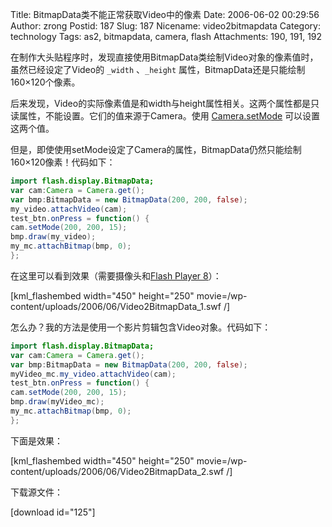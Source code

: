 Title: BitmapData类不能正常获取Video中的像素
Date: 2006-06-02 00:29:56
Author: zrong
Postid: 187
Slug: 187
Nicename: video2bitmapdata
Category: technology
Tags: as2, bitmapdata, camera, flash
Attachments: 190, 191, 192

在制作大头贴程序时，发现直接使用BitmapData类绘制Video对象的像素值时，虽然已经设定了Video的 `_width` 、`_height` 属性，BitmapData还是只能绘制160×120个像素。

后来发现，Video的实际像素值是和width与height属性相关。这两个属性都是只读属性，不能设置。它们的值来源于Camera。使用 [Camera.setMode](http://zengrong.net/post/188.htm) 可以设置这两个值。

但是，即使使用setMode设定了Camera的属性，BitmapData仍然只能绘制160×120像素！代码如下：<!--more-->

``` ActionScript
import flash.display.BitmapData;
var cam:Camera = Camera.get();
var bmp:BitmapData = new BitmapData(200, 200, false);
my_video.attachVideo(cam);
test_btn.onPress = function() {
cam.setMode(200, 200, 15);
bmp.draw(my_video);
my_mc.attachBitmap(bmp, 0);
};
```

在这里可以看到效果（需要摄像头和[Flash Player 8](http://www.adobe.com/go/getflashplayer)）：  

[kml_flashembed width="450" height="250" movie=/wp-content/uploads/2006/06/Video2BitmapData_1.swf /]

怎么办？我的方法是使用一个影片剪辑包含Video对象。代码如下：

``` ActionScript
import flash.display.BitmapData;
var cam:Camera = Camera.get();
var bmp:BitmapData = new BitmapData(200, 200, false);
myVideo_mc.my_video.attachVideo(cam);
test_btn.onPress = function() {
cam.setMode(200, 200, 15);
bmp.draw(myVideo_mc);
my_mc.attachBitmap(bmp, 0);
};
```

下面是效果：  

[kml_flashembed width="450" height="250" movie=/wp-content/uploads/2006/06/Video2BitmapData_2.swf /]

下载源文件：

[download id="125"]
